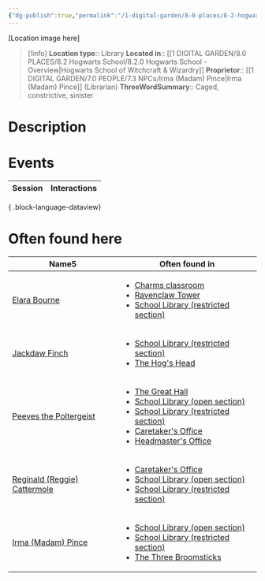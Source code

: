 ```yaml
---
{"dg-publish":true,"permalink":"/1-digital-garden/8-0-places/8-2-hogwarts-school/8-4-03-2-school-library-restricted-section/","tags":["#place","hogwarts","service-building"]}
---
```


[Location image here]
>[!info]
>**Location type**::  Library
>**Located in**:: [[1 DIGITAL GARDEN/8.0 PLACES/8.2 Hogwarts School/8.2.0 Hogwarts School - Overview\|Hogwarts School of Witchcraft & Wizardry]]
>**Proprietor**:: [[1 DIGITAL GARDEN/7.0 PEOPLE/7.3 NPCs/Irma (Madam) Pince\|Irma (Madam) Pince]] (Librarian)
>**ThreeWordSummary**:: Caged, constrictive, sinister

# Description


# Events

| Session | Interactions |
| ------- | ------------ |

{ .block-language-dataview}

# Often found here

<div><table class="dataview table-view-table"><thead class="table-view-thead"><tr class="table-view-tr-header"><th class="table-view-th"><span>Name</span><span class="dataview small-text">5</span></th><th class="table-view-th"><span>Often found in</span></th></tr></thead><tbody class="table-view-tbody"><tr><td><span><a data-tooltip-position="top" aria-label="1 DIGITAL GARDEN/7.0 PEOPLE/7.3 NPCs/Elara Bourne.md" data-href="1 DIGITAL GARDEN/7.0 PEOPLE/7.3 NPCs/Elara Bourne.md" href="1 DIGITAL GARDEN/7.0 PEOPLE/7.3 NPCs/Elara Bourne.md" class="internal-link" target="_blank" rel="noopener nofollow">Elara Bourne</a></span></td><td><ul class="dataview dataview-ul dataview-result-list-ul"><li class="dataview-result-list-li"><span><a data-tooltip-position="top" aria-label="1 DIGITAL GARDEN/8.0 PLACES/8.2 Hogwarts School/8.2.05 Charms Classroom.md" data-href="1 DIGITAL GARDEN/8.0 PLACES/8.2 Hogwarts School/8.2.05 Charms Classroom.md" href="1 DIGITAL GARDEN/8.0 PLACES/8.2 Hogwarts School/8.2.05 Charms Classroom.md" class="internal-link" target="_blank" rel="noopener nofollow">Charms classroom</a></span></li><li class="dataview-result-list-li"><span><a data-tooltip-position="top" aria-label="1 DIGITAL GARDEN/8.0 PLACES/8.2 Hogwarts School/8.3.04 Ravenclaw Tower.md" data-href="1 DIGITAL GARDEN/8.0 PLACES/8.2 Hogwarts School/8.3.04 Ravenclaw Tower.md" href="1 DIGITAL GARDEN/8.0 PLACES/8.2 Hogwarts School/8.3.04 Ravenclaw Tower.md" class="internal-link" target="_blank" rel="noopener nofollow">Ravenclaw Tower</a></span></li><li class="dataview-result-list-li"><span><a data-tooltip-position="top" aria-label="1 DIGITAL GARDEN/8.0 PLACES/8.2 Hogwarts School/8.4.03.2 School Library - Restricted Section.md" data-href="1 DIGITAL GARDEN/8.0 PLACES/8.2 Hogwarts School/8.4.03.2 School Library - Restricted Section.md" href="1 DIGITAL GARDEN/8.0 PLACES/8.2 Hogwarts School/8.4.03.2 School Library - Restricted Section.md" class="internal-link" target="_blank" rel="noopener nofollow">School Library (restricted section)</a></span></li></ul></td></tr><tr><td><span><a data-tooltip-position="top" aria-label="1 DIGITAL GARDEN/7.0 PEOPLE/7.3 NPCs/Jackdaw Finch.md" data-href="1 DIGITAL GARDEN/7.0 PEOPLE/7.3 NPCs/Jackdaw Finch.md" href="1 DIGITAL GARDEN/7.0 PEOPLE/7.3 NPCs/Jackdaw Finch.md" class="internal-link" target="_blank" rel="noopener nofollow">Jackdaw Finch</a></span></td><td><ul class="dataview dataview-ul dataview-result-list-ul"><li class="dataview-result-list-li"><span><a data-tooltip-position="top" aria-label="1 DIGITAL GARDEN/8.0 PLACES/8.2 Hogwarts School/8.4.03.2 School Library - Restricted Section.md" data-href="1 DIGITAL GARDEN/8.0 PLACES/8.2 Hogwarts School/8.4.03.2 School Library - Restricted Section.md" href="1 DIGITAL GARDEN/8.0 PLACES/8.2 Hogwarts School/8.4.03.2 School Library - Restricted Section.md" class="internal-link" target="_blank" rel="noopener nofollow">School Library (restricted section)</a></span></li><li class="dataview-result-list-li"><span><a data-tooltip-position="top" aria-label="1 DIGITAL GARDEN/8.0 PLACES/8.3 Hogsmeade Village/8.3.06 The Hog's Head.md" data-href="1 DIGITAL GARDEN/8.0 PLACES/8.3 Hogsmeade Village/8.3.06 The Hog's Head.md" href="1 DIGITAL GARDEN/8.0 PLACES/8.3 Hogsmeade Village/8.3.06 The Hog's Head.md" class="internal-link" target="_blank" rel="noopener nofollow">The Hog's Head</a></span></li></ul></td></tr><tr><td><span><a data-tooltip-position="top" aria-label="1 DIGITAL GARDEN/7.0 PEOPLE/7.3 NPCs/Peeves the Poltergeist.md" data-href="1 DIGITAL GARDEN/7.0 PEOPLE/7.3 NPCs/Peeves the Poltergeist.md" href="1 DIGITAL GARDEN/7.0 PEOPLE/7.3 NPCs/Peeves the Poltergeist.md" class="internal-link" target="_blank" rel="noopener nofollow">Peeves the Poltergeist</a></span></td><td><ul class="dataview dataview-ul dataview-result-list-ul"><li class="dataview-result-list-li"><span><a data-tooltip-position="top" aria-label="1 DIGITAL GARDEN/8.0 PLACES/8.2 Hogwarts School/8.4.07 The Great Hall.md" data-href="1 DIGITAL GARDEN/8.0 PLACES/8.2 Hogwarts School/8.4.07 The Great Hall.md" href="1 DIGITAL GARDEN/8.0 PLACES/8.2 Hogwarts School/8.4.07 The Great Hall.md" class="internal-link" target="_blank" rel="noopener nofollow">The Great Hall</a></span></li><li class="dataview-result-list-li"><span><a data-tooltip-position="top" aria-label="1 DIGITAL GARDEN/8.0 PLACES/8.2 Hogwarts School/8.4.03.1 School Library - Open Section.md" data-href="1 DIGITAL GARDEN/8.0 PLACES/8.2 Hogwarts School/8.4.03.1 School Library - Open Section.md" href="1 DIGITAL GARDEN/8.0 PLACES/8.2 Hogwarts School/8.4.03.1 School Library - Open Section.md" class="internal-link" target="_blank" rel="noopener nofollow">School Library (open section)</a></span></li><li class="dataview-result-list-li"><span><a data-tooltip-position="top" aria-label="1 DIGITAL GARDEN/8.0 PLACES/8.2 Hogwarts School/8.4.03.2 School Library - Restricted Section.md" data-href="1 DIGITAL GARDEN/8.0 PLACES/8.2 Hogwarts School/8.4.03.2 School Library - Restricted Section.md" href="1 DIGITAL GARDEN/8.0 PLACES/8.2 Hogwarts School/8.4.03.2 School Library - Restricted Section.md" class="internal-link" target="_blank" rel="noopener nofollow">School Library (restricted section)</a></span></li><li class="dataview-result-list-li"><span><a data-tooltip-position="top" aria-label="1 DIGITAL GARDEN/8.0 PLACES/8.2 Hogwarts School/8.4.06 Caretaker's Office.md" data-href="1 DIGITAL GARDEN/8.0 PLACES/8.2 Hogwarts School/8.4.06 Caretaker's Office.md" href="1 DIGITAL GARDEN/8.0 PLACES/8.2 Hogwarts School/8.4.06 Caretaker's Office.md" class="internal-link" target="_blank" rel="noopener nofollow">Caretaker's Office</a></span></li><li class="dataview-result-list-li"><span><a data-tooltip-position="top" aria-label="1 DIGITAL GARDEN/8.0 PLACES/8.2 Hogwarts School/8.4.01 Headmaster's Office.md" data-href="1 DIGITAL GARDEN/8.0 PLACES/8.2 Hogwarts School/8.4.01 Headmaster's Office.md" href="1 DIGITAL GARDEN/8.0 PLACES/8.2 Hogwarts School/8.4.01 Headmaster's Office.md" class="internal-link" target="_blank" rel="noopener nofollow">Headmaster's Office</a></span></li></ul></td></tr><tr><td><span><a data-tooltip-position="top" aria-label="1 DIGITAL GARDEN/7.0 PEOPLE/7.3 NPCs/Reginald (Reggie) Cattermole.md" data-href="1 DIGITAL GARDEN/7.0 PEOPLE/7.3 NPCs/Reginald (Reggie) Cattermole.md" href="1 DIGITAL GARDEN/7.0 PEOPLE/7.3 NPCs/Reginald (Reggie) Cattermole.md" class="internal-link" target="_blank" rel="noopener nofollow">Reginald (Reggie) Cattermole</a></span></td><td><ul class="dataview dataview-ul dataview-result-list-ul"><li class="dataview-result-list-li"><span><a data-tooltip-position="top" aria-label="1 DIGITAL GARDEN/8.0 PLACES/8.2 Hogwarts School/8.4.06 Caretaker's Office.md" data-href="1 DIGITAL GARDEN/8.0 PLACES/8.2 Hogwarts School/8.4.06 Caretaker's Office.md" href="1 DIGITAL GARDEN/8.0 PLACES/8.2 Hogwarts School/8.4.06 Caretaker's Office.md" class="internal-link" target="_blank" rel="noopener nofollow">Caretaker's Office</a></span></li><li class="dataview-result-list-li"><span><a data-tooltip-position="top" aria-label="1 DIGITAL GARDEN/8.0 PLACES/8.2 Hogwarts School/8.4.03.1 School Library - Open Section.md" data-href="1 DIGITAL GARDEN/8.0 PLACES/8.2 Hogwarts School/8.4.03.1 School Library - Open Section.md" href="1 DIGITAL GARDEN/8.0 PLACES/8.2 Hogwarts School/8.4.03.1 School Library - Open Section.md" class="internal-link" target="_blank" rel="noopener nofollow">School Library (open section)</a></span></li><li class="dataview-result-list-li"><span><a data-tooltip-position="top" aria-label="1 DIGITAL GARDEN/8.0 PLACES/8.2 Hogwarts School/8.4.03.2 School Library - Restricted Section.md" data-href="1 DIGITAL GARDEN/8.0 PLACES/8.2 Hogwarts School/8.4.03.2 School Library - Restricted Section.md" href="1 DIGITAL GARDEN/8.0 PLACES/8.2 Hogwarts School/8.4.03.2 School Library - Restricted Section.md" class="internal-link" target="_blank" rel="noopener nofollow">School Library (restricted section)</a></span></li></ul></td></tr><tr><td><span><a data-tooltip-position="top" aria-label="1 DIGITAL GARDEN/7.0 PEOPLE/7.3 NPCs/Irma (Madam) Pince.md" data-href="1 DIGITAL GARDEN/7.0 PEOPLE/7.3 NPCs/Irma (Madam) Pince.md" href="1 DIGITAL GARDEN/7.0 PEOPLE/7.3 NPCs/Irma (Madam) Pince.md" class="internal-link" target="_blank" rel="noopener nofollow">Irma (Madam) Pince</a></span></td><td><ul class="dataview dataview-ul dataview-result-list-ul"><li class="dataview-result-list-li"><span><a data-tooltip-position="top" aria-label="1 DIGITAL GARDEN/8.0 PLACES/8.2 Hogwarts School/8.4.03.1 School Library - Open Section.md" data-href="1 DIGITAL GARDEN/8.0 PLACES/8.2 Hogwarts School/8.4.03.1 School Library - Open Section.md" href="1 DIGITAL GARDEN/8.0 PLACES/8.2 Hogwarts School/8.4.03.1 School Library - Open Section.md" class="internal-link" target="_blank" rel="noopener nofollow">School Library (open section)</a></span></li><li class="dataview-result-list-li"><span><a data-tooltip-position="top" aria-label="1 DIGITAL GARDEN/8.0 PLACES/8.2 Hogwarts School/8.4.03.2 School Library - Restricted Section.md" data-href="1 DIGITAL GARDEN/8.0 PLACES/8.2 Hogwarts School/8.4.03.2 School Library - Restricted Section.md" href="1 DIGITAL GARDEN/8.0 PLACES/8.2 Hogwarts School/8.4.03.2 School Library - Restricted Section.md" class="internal-link" target="_blank" rel="noopener nofollow">School Library (restricted section)</a></span></li><li class="dataview-result-list-li"><span><a data-tooltip-position="top" aria-label="1 DIGITAL GARDEN/8.0 PLACES/8.3 Hogsmeade Village/8.3.11 The Three Broomsticks.md" data-href="1 DIGITAL GARDEN/8.0 PLACES/8.3 Hogsmeade Village/8.3.11 The Three Broomsticks.md" href="1 DIGITAL GARDEN/8.0 PLACES/8.3 Hogsmeade Village/8.3.11 The Three Broomsticks.md" class="internal-link" target="_blank" rel="noopener nofollow">The Three Broomsticks</a></span></li></ul></td></tr></tbody></table></div>
